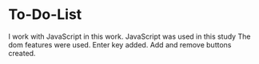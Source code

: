 # To-Do-List
I work with JavaScript in this work.
JavaScript was used in this study
The dom features were used.
Enter key added.
Add and remove buttons created.
